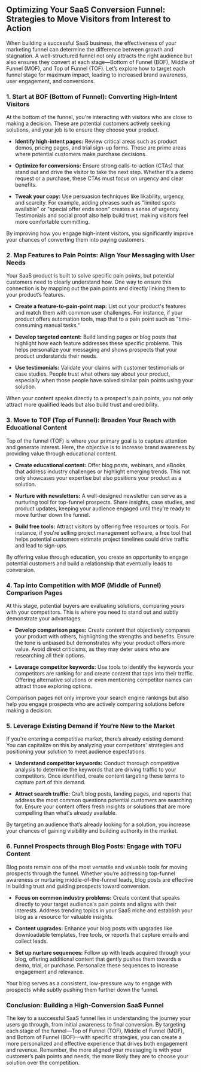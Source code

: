 ## Optimizing Your SaaS Conversion Funnel: Strategies to Move Visitors from Interest to Action

When building a successful SaaS business, the effectiveness of your marketing funnel can determine the difference between growth and stagnation. A well-structured funnel not only attracts the right audience but also ensures they convert at each stage—Bottom of Funnel (BOF), Middle of Funnel (MOF), and Top of Funnel (TOF). Let’s explore how to target each funnel stage for maximum impact, leading to increased brand awareness, user engagement, and conversions.

### 1. Start at BOF (Bottom of Funnel): Converting High-Intent Visitors
At the bottom of the funnel, you're interacting with visitors who are close to making a decision. These are potential customers actively seeking solutions, and your job is to ensure they choose your product.

- **Identify high-intent pages:** Review critical areas such as product demos, pricing pages, and trial sign-up forms. These are prime areas where potential customers make purchase decisions.
  
- **Optimize for conversions:** Ensure strong calls-to-action (CTAs) that stand out and drive the visitor to take the next step. Whether it's a demo request or a purchase, these CTAs must focus on urgency and clear benefits.

- **Tweak your copy:** Use persuasion techniques like likability, urgency, and scarcity. For example, adding phrases such as "limited spots available" or "special offer ends soon" creates a sense of urgency. Testimonials and social proof also help build trust, making visitors feel more comfortable committing.

By improving how you engage high-intent visitors, you significantly improve your chances of converting them into paying customers.

### 2. Map Features to Pain Points: Align Your Messaging with User Needs
Your SaaS product is built to solve specific pain points, but potential customers need to clearly understand how. One way to ensure this connection is by mapping out the pain points and directly linking them to your product’s features.

- **Create a feature-to-pain-point map:** List out your product's features and match them with common user challenges. For instance, if your product offers automation tools, map that to a pain point such as "time-consuming manual tasks."

- **Develop targeted content:** Build landing pages or blog posts that highlight how each feature addresses these specific problems. This helps personalize your messaging and shows prospects that your product understands their needs.

- **Use testimonials:** Validate your claims with customer testimonials or case studies. People trust what others say about your product, especially when those people have solved similar pain points using your solution.

When your content speaks directly to a prospect's pain points, you not only attract more qualified leads but also build trust and credibility.

### 3. Move to TOF (Top of Funnel): Broaden Your Reach with Educational Content
Top of the funnel (TOF) is where your primary goal is to capture attention and generate interest. Here, the objective is to increase brand awareness by providing value through educational content.

- **Create educational content:** Offer blog posts, webinars, and eBooks that address industry challenges or highlight emerging trends. This not only showcases your expertise but also positions your product as a solution.

- **Nurture with newsletters:** A well-designed newsletter can serve as a nurturing tool for top-funnel prospects. Share insights, case studies, and product updates, keeping your audience engaged until they’re ready to move further down the funnel.

- **Build free tools:** Attract visitors by offering free resources or tools. For instance, if you're selling project management software, a free tool that helps potential customers estimate project timelines could drive traffic and lead to sign-ups.

By offering value through education, you create an opportunity to engage potential customers and build a relationship that eventually leads to conversion.

### 4. Tap into Competition with MOF (Middle of Funnel) Comparison Pages
At this stage, potential buyers are evaluating solutions, comparing yours with your competitors. This is where you need to stand out and subtly demonstrate your advantages.

- **Develop comparison pages:** Create content that objectively compares your product with others, highlighting the strengths and benefits. Ensure the tone is unbiased but demonstrates why your product offers more value. Avoid direct criticisms, as they may deter users who are researching all their options.

- **Leverage competitor keywords:** Use tools to identify the keywords your competitors are ranking for and create content that taps into their traffic. Offering alternative solutions or even mentioning competitor names can attract those exploring options.

Comparison pages not only improve your search engine rankings but also help you engage prospects who are actively comparing solutions before making a decision.

### 5. Leverage Existing Demand if You’re New to the Market
If you're entering a competitive market, there’s already existing demand. You can capitalize on this by analyzing your competitors' strategies and positioning your solution to meet audience expectations.

- **Understand competitor keywords:** Conduct thorough competitive analysis to determine the keywords that are driving traffic to your competitors. Once identified, create content targeting these terms to capture part of this demand.

- **Attract search traffic:** Craft blog posts, landing pages, and reports that address the most common questions potential customers are searching for. Ensure your content offers fresh insights or solutions that are more compelling than what's already available.

By targeting an audience that’s already looking for a solution, you increase your chances of gaining visibility and building authority in the market.

### 6. Funnel Prospects through Blog Posts: Engage with TOFU Content
Blog posts remain one of the most versatile and valuable tools for moving prospects through the funnel. Whether you’re addressing top-funnel awareness or nurturing middle-of-the-funnel leads, blog posts are effective in building trust and guiding prospects toward conversion.

- **Focus on common industry problems:** Create content that speaks directly to your target audience's pain points and aligns with their interests. Address trending topics in your SaaS niche and establish your blog as a resource for valuable insights.

- **Content upgrades:** Enhance your blog posts with upgrades like downloadable templates, free tools, or reports that capture emails and collect leads.

- **Set up nurture sequences:** Follow up with leads acquired through your blog, offering additional content that gently pushes them towards a demo, trial, or purchase. Personalize these sequences to increase engagement and relevance.

Your blog serves as a consistent, low-pressure way to engage with prospects while subtly pushing them further down the funnel.

### Conclusion: Building a High-Conversion SaaS Funnel

The key to a successful SaaS funnel lies in understanding the journey your users go through, from initial awareness to final conversion. By targeting each stage of the funnel—Top of Funnel (TOF), Middle of Funnel (MOF), and Bottom of Funnel (BOF)—with specific strategies, you can create a more personalized and effective experience that drives both engagement and revenue. Remember, the more aligned your messaging is with your customer’s pain points and needs, the more likely they are to choose your solution over the competition.
